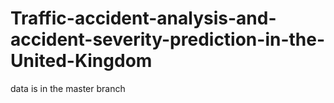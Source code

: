 # Traffic-accident-analysis-and-accident-severity-prediction-in-the-United-Kingdom
data is in the master branch
